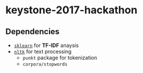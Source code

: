 # keystone-2017-hackathon #

## Dependencies  ##
- [`sklearn`](http://scikit-learn.org/stable/index.html) for **TF-IDF** anaysis
- [`nltk`](http://www.nltk.org) for text processing
  - `punkt` package for tokenization
  - `corpora/stopwords`
